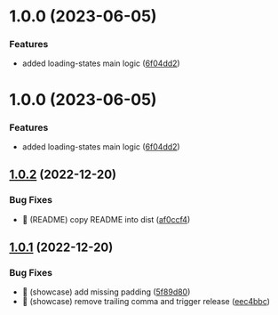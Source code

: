 # 1.0.0 (2023-06-05)

### Features

- added loading-states main logic ([6f04dd2](https://github.com/bricks-soft/ngx-loading-states/commit/6f04dd20befbec38d53c78101f03d5a0b7b6536c))

# 1.0.0 (2023-06-05)

### Features

- added loading-states main logic ([6f04dd2](https://github.com/bricks-soft/ngx-loading-states/commit/6f04dd20befbec38d53c78101f03d5a0b7b6536c))

## [1.0.2](https://github.com/kreuzerk/ng-if-responsive/compare/v1.0.1...v1.0.2) (2022-12-20)

### Bug Fixes

- 🐛 (README) copy README into dist ([af0ccf4](https://github.com/kreuzerk/ng-if-responsive/commit/af0ccf466d80f2df45d9f0789c2e80d53a575073))

## [1.0.1](https://github.com/kreuzerk/ng-if-responsive/compare/v1.0.0...v1.0.1) (2022-12-20)

### Bug Fixes

- 🐛 (showcase) add missing padding ([5f89d80](https://github.com/kreuzerk/ng-if-responsive/commit/5f89d8018a080b46ed5dcc5fce5471c399972385))
- 🐛 (showcase) remove trailing comma and trigger release ([eec4bbc](https://github.com/kreuzerk/ng-if-responsive/commit/eec4bbc4111ce09cb4cb6d2e2c36a7095c9ea7c6))
